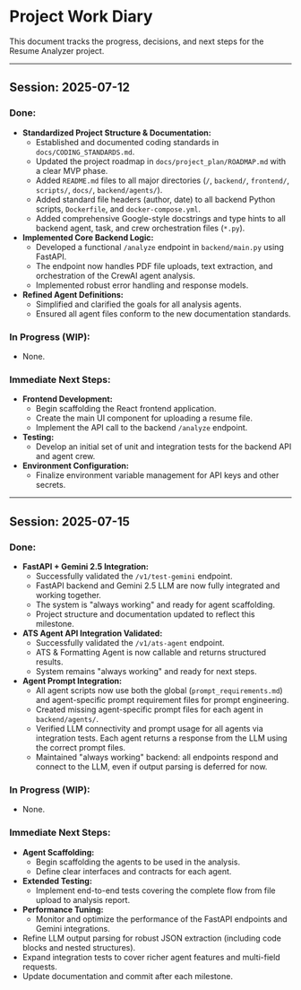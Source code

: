 # Project Work Diary

This document tracks the progress, decisions, and next steps for the Resume Analyzer project.

---

## Session: 2025-07-12

### Done:
- **Standardized Project Structure & Documentation:**
  - Established and documented coding standards in `docs/CODING_STANDARDS.md`.
  - Updated the project roadmap in `docs/project_plan/ROADMAP.md` with a clear MVP phase.
  - Added `README.md` files to all major directories (`/`, `backend/`, `frontend/`, `scripts/`, `docs/`, `backend/agents/`).
  - Added standard file headers (author, date) to all backend Python scripts, `Dockerfile`, and `docker-compose.yml`.
  - Added comprehensive Google-style docstrings and type hints to all backend agent, task, and crew orchestration files (`*.py`).
- **Implemented Core Backend Logic:**
  - Developed a functional `/analyze` endpoint in `backend/main.py` using FastAPI.
  - The endpoint now handles PDF file uploads, text extraction, and orchestration of the CrewAI agent analysis.
  - Implemented robust error handling and response models.
- **Refined Agent Definitions:**
  - Simplified and clarified the goals for all analysis agents.
  - Ensured all agent files conform to the new documentation standards.

### In Progress (WIP):
- None.

### Immediate Next Steps:
- **Frontend Development:**
  - Begin scaffolding the React frontend application.
  - Create the main UI component for uploading a resume file.
  - Implement the API call to the backend `/analyze` endpoint.
- **Testing:**
  - Develop an initial set of unit and integration tests for the backend API and agent crew.
- **Environment Configuration:**
  - Finalize environment variable management for API keys and other secrets.

---

## Session: 2025-07-15

### Done:
- **FastAPI + Gemini 2.5 Integration:**
  - Successfully validated the `/v1/test-gemini` endpoint.
  - FastAPI backend and Gemini 2.5 LLM are now fully integrated and working together.
  - The system is "always working" and ready for agent scaffolding.
  - Project structure and documentation updated to reflect this milestone.
- **ATS Agent API Integration Validated:**
  - Successfully validated the `/v1/ats-agent` endpoint.
  - ATS & Formatting Agent is now callable and returns structured results.
  - System remains "always working" and ready for next steps.
- **Agent Prompt Integration:**
  - All agent scripts now use both the global (`prompt_requirements.md`) and agent-specific prompt requirement files for prompt engineering.
  - Created missing agent-specific prompt files for each agent in `backend/agents/`.
  - Verified LLM connectivity and prompt usage for all agents via integration tests. Each agent returns a response from the LLM using the correct prompt files.
  - Maintained "always working" backend: all endpoints respond and connect to the LLM, even if output parsing is deferred for now.

### In Progress (WIP):
- None.

### Immediate Next Steps:
- **Agent Scaffolding:**
  - Begin scaffolding the agents to be used in the analysis.
  - Define clear interfaces and contracts for each agent.
- **Extended Testing:**
  - Implement end-to-end tests covering the complete flow from file upload to analysis report.
- **Performance Tuning:**
  - Monitor and optimize the performance of the FastAPI endpoints and Gemini integrations.
- Refine LLM output parsing for robust JSON extraction (including code blocks and nested structures).
- Expand integration tests to cover richer agent features and multi-field requests.
- Update documentation and commit after each milestone.
